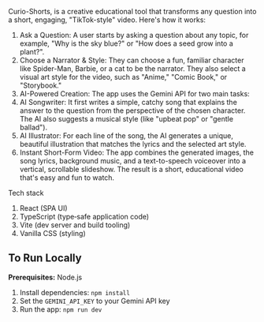 
Curio-Shorts, is a creative educational tool that transforms any question into a short, engaging, "TikTok-style" video. Here's how it works:
1. Ask a Question: A user starts by asking a question about any topic, for example, "Why is the sky blue?" or "How does a seed grow into a plant?".
2. Choose a Narrator & Style: They can choose a fun, familiar character like Spider-Man, Barbie, or a cat to be the narrator. They also select a visual art style for the video, such as "Anime," "Comic Book," or "Storybook."
3. AI-Powered Creation: The app uses the Gemini API for two main tasks:
4. AI Songwriter: It first writes a simple, catchy song that explains the answer to the question from the perspective of the chosen character. The AI also suggests a musical style (like "upbeat pop" or "gentle ballad").
5. AI Illustrator: For each line of the song, the AI generates a unique, beautiful illustration that matches the lyrics and the selected art style.
6. Instant Short-Form Video: The app combines the generated images, the song lyrics, background music, and a text-to-speech voiceover into a vertical, scrollable slideshow. The result is a short, educational video that's easy and fun to watch.

Tech stack
1. React (SPA UI)
2. TypeScript (type‑safe application code)
3. Vite (dev server and build tooling)
4. Vanilla CSS (styling)

## To Run Locally

**Prerequisites:**  Node.js
1. Install dependencies:
   `npm install`
2. Set the `GEMINI_API_KEY` to your Gemini API key 
3. Run the app:
   `npm run dev`
